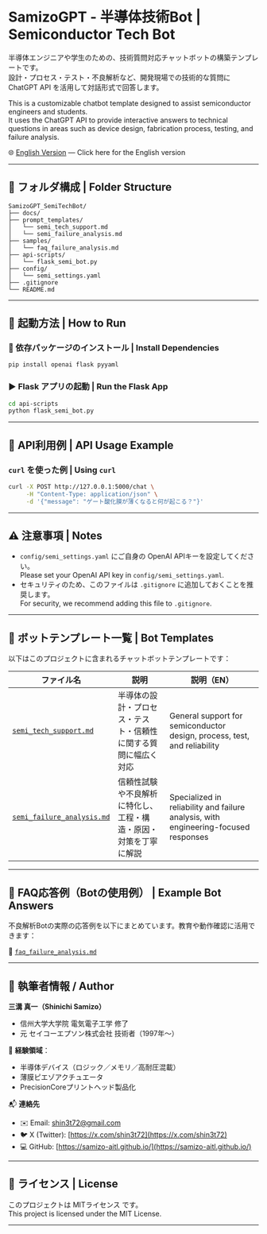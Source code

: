 # SamizoGPT - 半導体技術Bot | Semiconductor Tech Bot

半導体エンジニアや学生のための、技術質問対応チャットボットの構築テンプレートです。  
設計・プロセス・テスト・不良解析など、開発現場での技術的な質問に ChatGPT API を活用して対話形式で回答します。

This is a customizable chatbot template designed to assist semiconductor engineers and students.  
It uses the ChatGPT API to provide interactive answers to technical questions in areas such as device design, fabrication process, testing, and failure analysis.

🌐 [English Version](./README_en.md) — Click here for the English version

---

## 📁 フォルダ構成 | Folder Structure

```
SamizoGPT_SemiTechBot/
├── docs/
├── prompt_templates/
│   └── semi_tech_support.md
│   └── semi_failure_analysis.md
├── samples/
│   └── faq_failure_analysis.md
├── api-scripts/
│   └── flask_semi_bot.py
├── config/
│   └── semi_settings.yaml
├── .gitignore
└── README.md
```

---

## 🚀 起動方法 | How to Run

### 🔧 依存パッケージのインストール | Install Dependencies

```bash
pip install openai flask pyyaml
```

### ▶️ Flask アプリの起動 | Run the Flask App

```bash
cd api-scripts
python flask_semi_bot.py
```

---

## 🔗 API利用例 | API Usage Example

### `curl` を使った例 | Using `curl`

```bash
curl -X POST http://127.0.0.1:5000/chat \
     -H "Content-Type: application/json" \
     -d '{"message": "ゲート酸化膜が薄くなると何が起こる？"}'
```

---

## ⚠️ 注意事項 | Notes

- `config/semi_settings.yaml` にご自身の OpenAI APIキーを設定してください。  
  Please set your OpenAI API key in `config/semi_settings.yaml`.
- セキュリティのため、このファイルは `.gitignore` に追加しておくことを推奨します。  
  For security, we recommend adding this file to `.gitignore`.

---

## 📄 ボットテンプレート一覧 | Bot Templates

以下はこのプロジェクトに含まれるチャットボットテンプレートです：

| ファイル名 | 説明 | 説明（EN） |
|------------|------|-------------|
| [`semi_tech_support.md`](./prompt_templates/semi_tech_support.md) | 半導体の設計・プロセス・テスト・信頼性に関する質問に幅広く対応 | General support for semiconductor design, process, test, and reliability |
| [`semi_failure_analysis.md`](./prompt_templates/semi_failure_analysis.md) | 信頼性試験や不良解析に特化し、工程・構造・原因・対策を丁寧に解説 | Specialized in reliability and failure analysis, with engineering-focused responses |

---

## 📘 FAQ応答例（Botの使用例） | Example Bot Answers

不良解析Botの実際の応答例を以下にまとめています。教育や動作確認に活用できます：

📄 [`faq_failure_analysis.md`](./samples/faq_failure_analysis.md)

---

## 👤 執筆者情報 / Author

**三溝 真一（Shinichi Samizo）**  
- 信州大学大学院 電気電子工学 修了  
- 元 セイコーエプソン株式会社 技術者（1997年〜）  

📌 **経験領域**：  
- 半導体デバイス（ロジック／メモリ／高耐圧混載）  
- 薄膜ピエゾアクチュエータ  
- PrecisionCoreプリントヘッド製品化

📬 **連絡先**
- ✉️ Email: [shin3t72@gmail.com](mailto:shin3t72@gmail.com)  
- 🐦 X (Twitter): [https://x.com/shin3t72](https://x.com/shin3t72)  
- 💻 GitHub: [https://samizo-aitl.github.io/](https://samizo-aitl.github.io/)

---

## 📄 ライセンス | License

このプロジェクトは MITライセンス です。  
This project is licensed under the MIT License.

---
